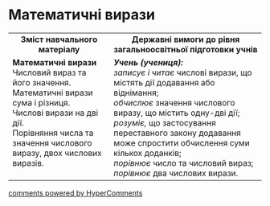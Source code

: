 <div id="hypercomments_widget" class="js-hypercomments-widget invisible"></div>

# Математичні вирази
<table>
  <tr>
    <td width="40%" align="center"><b>Зміст навчального матеріалу<b></td>
    <td width="60%" align="center"><b>Державні вимоги до рівня загальноосвітньої підготовки учнів</b></td>
  </tr>
  <tr>
    <td width="40%" style="vertical-align:top !important;"><b>Математичні вирази</b><br>
Числовий вираз та його значення.<br>
Математичні вирази  сума і різниця.<br>
Числові вирази на дві дії.<br>
Порівняння числа та значення числового виразу,  двох числових виразів.<br></td>
    <td width="60%" style="vertical-align:top !important;"><i><b>Учень (учениця):</b></i><br>
<i>записує і читає</i> числові вирази, що містять дії додавання або віднімання;<br>
<i>обчислює</i> значення числового виразу, що містить одну-дві дії;<br>
<i>розуміє,</i> що застосування переставного закону додавання може спростити обчислення суми кількох доданків;<br>
<i>порівнює</i> число та числовий вираз;<br>
<i>порівнює</i> два числових вирази.<br></td>
  </tr>
</table>

<div class="js-hypercomments-container">
    <a href="http://hypercomments.com" class="hc-link" title="comments widget">comments powered by HyperComments</a>
</div>